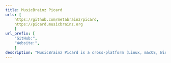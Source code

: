 ```yaml
---
title: MusicBrainz Picard
urls: [
    https://github.com/metabrainz/picard,
    https://picard.musicbrainz.org
    ]
url_prefix: [
    "GitHub:", 
    "Website:", 
    ]
description: "MusicBrainz Picard is a cross-platform (Linux, macOS, Windows) audio tagging application. It is the official MusicBrainz tagger."
---
```

